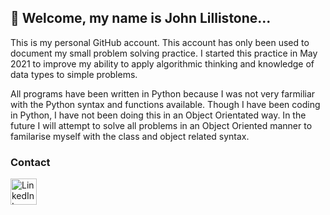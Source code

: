 ## 👋 Welcome, my name is John Lillistone...

This is my personal GitHub account. This account has only been used to document my small problem solving practice. I started this practice in May 2021 to improve my
ability to apply algorithmic thinking and knowledge of data types to simple problems. 

All programs have been written in Python because I was not very farmiliar with the Python syntax and functions available. Though I have been
coding in Python, I have not been doing this in an Object Orientated way. In the future I will attempt to solve all problems in an Object Oriented manner to familarise myself
with the class and object related syntax.

### Contact
<a href=" https://www.linkedin.com/in/john-lillistone-851454206/"><img src="https://cdn.jsdelivr.net/npm/simple-icons@v3/icons/linkedin.svg" alt="LinkedIn Icon" width="42px"></a>
